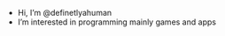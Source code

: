 - Hi, I’m @definetlyahuman
- I’m interested in programming mainly games and apps

<!---
definetlyahuman/definetlyahuman is a ✨ special ✨ repository because its `README.md` (this file) appears on your GitHub profile.
You can click the Preview link to take a look at your changes.
--->
